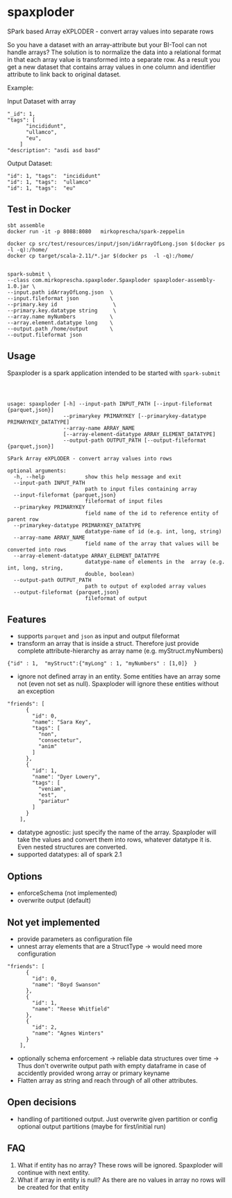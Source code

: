 # spaxploder
SPark based Array eXPLODER - convert array values into separate rows

So you have a dataset with an array-attribute but your BI-Tool can not handle arrays?
The solution is to normalize the data into a relational format in that each array value is transformed into a separate row.
As a result you get a new dataset that contains array values in one column and identifier attribute to link back to original dataset.


Example:

Input Dataset with array
```
"_id": 1,
"tags": [
      "incididunt",
      "ullamco",
      "eu",
    ]
"description": "asdi asd basd"
```

Output Dataset:
```
"id": 1, "tags":  "incididunt"
"id": 1, "tags":  "ullamco"
"id": 1, "tags":  "eu"
```

## Test in Docker
```
sbt assemble
docker run -it -p 8088:8080   mirkoprescha/spark-zeppelin

docker cp src/test/resources/input/json/idArrayOfLong.json $(docker ps  -l -q):/home/
docker cp target/scala-2.11/*.jar $(docker ps  -l -q):/home/


spark-submit \
--class com.mirkoprescha.spaxploder.Spaxploder spaxploder-assembly-1.0.jar \
--input.path idArrayOfLong.json  \
--input.fileformat json          \
--primary.key id                  \
--primary.key.datatype string     \
--array.name myNumbers           \
--array.element.datatype long    \
--output.path /home/output       \
--output.fileformat json
```

## Usage
Spaxploder is a spark application intended to be started with `spark-submit`

```



usage: spaxploder [-h] --input-path INPUT_PATH [--input-fileformat {parquet,json}]
                  --primarykey PRIMARYKEY [--primarykey-datatype PRIMARYKEY_DATATYPE]
                  --array-name ARRAY_NAME
                  [--array-element-datatype ARRAY_ELEMENT_DATATYPE]
                  --output-path OUTPUT_PATH [--output-fileformat {parquet,json}]

SPark Array eXPLODER - convert array values into rows

optional arguments:
  -h, --help             show this help message and exit
  --input-path INPUT_PATH
                         path to input files containing array
  --input-fileformat {parquet,json}
                         fileformat of input files
  --primarykey PRIMARYKEY
                         field name of the id to reference entity of parent row
  --primarykey-datatype PRIMARYKEY_DATATYPE
                         datatype-name of id (e.g. int, long, string)
  --array-name ARRAY_NAME
                         field name of the array that values will be converted into rows
  --array-element-datatype ARRAY_ELEMENT_DATATYPE
                         datatype-name of elements in the  array (e.g. int, long, string,
                         double, boolean)
  --output-path OUTPUT_PATH
                         path to output of exploded array values
  --output-fileformat {parquet,json}
                         fileformat of output
```


## Features

- supports `parquet` and `json` as input and output fileformat
- transform an array that is inside a struct. Therefore just provide complete attribute-hierarchy as array name (e.g. myStruct.myNumbers)
```
{"id" : 1,  "myStruct":{"myLong" : 1, "myNumbers" : [1,0]}  }
```
- ignore not defined array in an entity. Some entities have an array some not (even not set as null). Spaxploder will ignore these entities without an exception

```
"friends": [
      {
        "id": 0,
        "name": "Sara Key",
        "tags": [
          "non",
          "consectetur",
          "anim"
        ]
      },
      {
        "id": 1,
        "name": "Dyer Lowery",
        "tags": [
          "veniam",
          "est",
          "pariatur"
        ]
      }
    ],
```    
    
- datatype agnostic: just specify the name of the array. Spaxploder will take the values and convert them into rows, whatever datatype it is. Even nested structures are converted.
- supported datatypes: all of spark 2.1


## Options
- enforceSchema (not implemented)
- overwrite output (default)


##

## Not yet implemented
- provide parameters as configuration file
- unnest array elements that are a StructType -> would need more configuration
```
"friends": [
      {
        "id": 0,
        "name": "Boyd Swanson"
      },
      {
        "id": 1,
        "name": "Reese Whitfield"
      },
      {
        "id": 2,
        "name": "Agnes Winters"
      }
    ],
```
- optionally schema enforcement -> reliable data structures over time
 -> Thus don't overwrite output path with empty dataframe in case of accidently provided wrong array or primary keyname
- Flatten array as string and reach through of all other attributes.

## Open decisions
- handling of partitioned output. Just overwrite given partition or config optional output partitions (maybe for first/initial run)


## FAQ
1. What if entity has no array?
These rows will be ignored. Spaxploder will continue with next entity.
2. What if array in entity is null?
As there are no values in array no rows will be created for that entity
